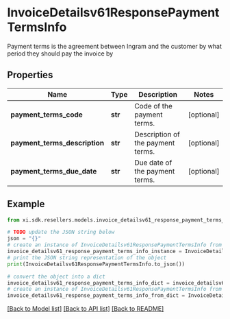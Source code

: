 # InvoiceDetailsv61ResponsePaymentTermsInfo

Payment terms is the agreement between Ingram and the customer by what period they should pay the invoice by

## Properties

Name | Type | Description | Notes
------------ | ------------- | ------------- | -------------
**payment_terms_code** | **str** | Code of the payment terms. | [optional] 
**payment_terms_description** | **str** | Description of the payment terms. | [optional] 
**payment_terms_due_date** | **str** | Due date of the payment terms. | [optional] 

## Example

```python
from xi.sdk.resellers.models.invoice_detailsv61_response_payment_terms_info import InvoiceDetailsv61ResponsePaymentTermsInfo

# TODO update the JSON string below
json = "{}"
# create an instance of InvoiceDetailsv61ResponsePaymentTermsInfo from a JSON string
invoice_detailsv61_response_payment_terms_info_instance = InvoiceDetailsv61ResponsePaymentTermsInfo.from_json(json)
# print the JSON string representation of the object
print(InvoiceDetailsv61ResponsePaymentTermsInfo.to_json())

# convert the object into a dict
invoice_detailsv61_response_payment_terms_info_dict = invoice_detailsv61_response_payment_terms_info_instance.to_dict()
# create an instance of InvoiceDetailsv61ResponsePaymentTermsInfo from a dict
invoice_detailsv61_response_payment_terms_info_from_dict = InvoiceDetailsv61ResponsePaymentTermsInfo.from_dict(invoice_detailsv61_response_payment_terms_info_dict)
```
[[Back to Model list]](../README.md#documentation-for-models) [[Back to API list]](../README.md#documentation-for-api-endpoints) [[Back to README]](../README.md)


